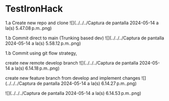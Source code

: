 # TestIronHack


1.a Create new repo and clone
![](../../../Captura de pantalla 2024-05-14 a la(s) 5.47.08 p.m..png)


1.b Commit direct to main (Trunking based dev)
![](../../../Captura de pantalla 2024-05-14 a la(s) 5.58.12 p.m..png)


1.b Commit using git flow strategy, 

 create new remote develop branch
![](../../../Captura de pantalla 2024-05-14 a la(s) 6.14.18 p.m..png)
    
 create new feature branch from develop and implement changes
 ![](../../../Captura de pantalla 2024-05-14 a la(s) 6.14.27 p.m..png)
 
![](../../../Captura de pantalla 2024-05-14 a la(s) 6.14.53 p.m..png)